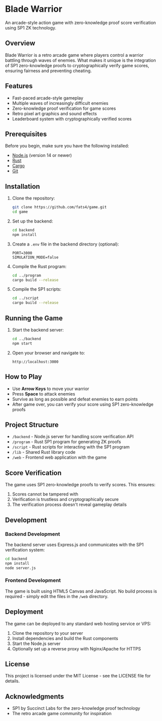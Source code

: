 # Blade Warrior

An arcade-style action game with zero-knowledge proof score verification using SP1 ZK technology.

## Overview

Blade Warrior is a retro arcade game where players control a warrior battling through waves of enemies. What makes it unique is the integration of SP1 zero-knowledge proofs to cryptographically verify game scores, ensuring fairness and preventing cheating.

## Features

- Fast-paced arcade-style gameplay
- Multiple waves of increasingly difficult enemies
- Zero-knowledge proof verification for game scores
- Retro pixel art graphics and sound effects
- Leaderboard system with cryptographically verified scores

## Prerequisites

Before you begin, make sure you have the following installed:

- [Node.js](https://nodejs.org/) (version 14 or newer)
- [Rust](https://www.rust-lang.org/tools/install)
- [Cargo](https://doc.rust-lang.org/cargo/getting-started/installation.html)
- [Git](https://git-scm.com/downloads)

## Installation

1. Clone the repository:
   ```bash
   git clone https://github.com/fats4/game.git
   cd game
   ```

2. Set up the backend:
   ```bash
   cd backend
   npm install
   ```

3. Create a `.env` file in the backend directory (optional):
   ```
   PORT=3000
   SIMULATION_MODE=false
   ```

4. Compile the Rust program:
   ```bash
   cd ../program
   cargo build --release
   ```

5. Compile the SP1 scripts:
   ```bash
   cd ../script
   cargo build --release
   ```

## Running the Game

1. Start the backend server:
   ```bash
   cd ../backend
   npm start
   ```

2. Open your browser and navigate to:
   ```
   http://localhost:3000
   ```

## How to Play

- Use **Arrow Keys** to move your warrior
- Press **Space** to attack enemies
- Survive as long as possible and defeat enemies to earn points
- After game over, you can verify your score using SP1 zero-knowledge proofs

## Project Structure

- `/backend` - Node.js server for handling score verification API
- `/program` - Rust SP1 program for generating ZK proofs
- `/script` - Rust scripts for interacting with the SP1 program
- `/lib` - Shared Rust library code
- `/web` - Frontend web application with the game

## Score Verification

The game uses SP1 zero-knowledge proofs to verify scores. This ensures:

1. Scores cannot be tampered with
2. Verification is trustless and cryptographically secure
3. The verification process doesn't reveal gameplay details

## Development

### Backend Development

The backend server uses Express.js and communicates with the SP1 verification system:

```bash
cd backend
npm install
node server.js
```

### Frontend Development

The game is built using HTML5 Canvas and JavaScript. No build process is required - simply edit the files in the `/web` directory.

## Deployment

The game can be deployed to any standard web hosting service or VPS:

1. Clone the repository to your server
2. Install dependencies and build the Rust components
3. Start the Node.js server
4. Optionally set up a reverse proxy with Nginx/Apache for HTTPS

## License

This project is licensed under the MIT License - see the LICENSE file for details.

## Acknowledgments

- SP1 by Succinct Labs for the zero-knowledge proof technology
- The retro arcade game community for inspiration
